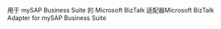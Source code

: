 <span data-ttu-id="9fb5b-101">用于 mySAP Business Suite 的 Microsoft BizTalk 适配器</span><span class="sxs-lookup"><span data-stu-id="9fb5b-101">Microsoft BizTalk Adapter for mySAP Business Suite</span></span>